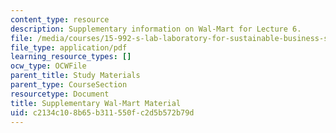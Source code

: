 ```yaml
---
content_type: resource
description: Supplementary information on Wal-Mart for Lecture 6.
file: /media/courses/15-992-s-lab-laboratory-for-sustainable-business-spring-2008/c2134c108b65b311550fc2d5b572b79d_class_6.pdf
file_type: application/pdf
learning_resource_types: []
ocw_type: OCWFile
parent_title: Study Materials
parent_type: CourseSection
resourcetype: Document
title: Supplementary Wal-Mart Material
uid: c2134c10-8b65-b311-550f-c2d5b572b79d
---
```

